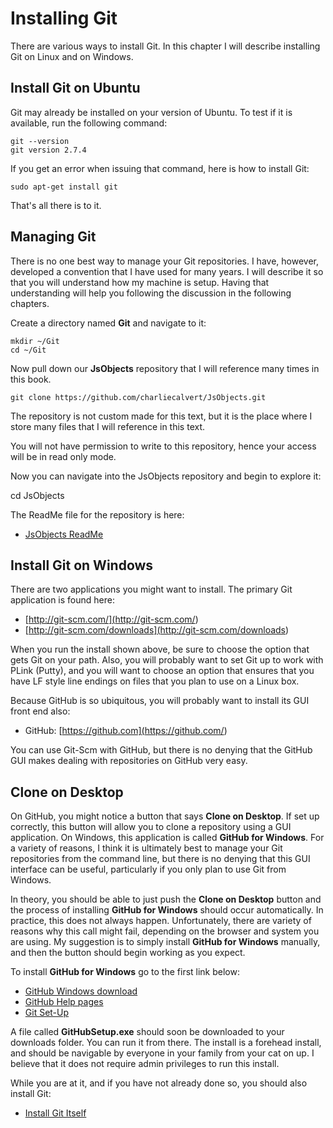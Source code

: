 # Installing Git

There are various ways to install Git. In this chapter I will describe installing Git on Linux and on Windows.

## Install Git on Ubuntu

Git may already be installed on your version of Ubuntu. To test if it is available, run the following command:

    git --version
    git version 2.7.4

If you get an error when issuing that command, here is how to install Git:

    sudo apt-get install git

That's all there is to it.

## Managing Git

There is no one best way to manage your Git repositories. I have, however, developed a convention that I have used for many years. I will describe it so that you will understand how my machine is setup. Having that understanding will help you following the discussion in the following chapters.

Create a directory named **Git** and navigate to it:

    mkdir ~/Git
    cd ~/Git

Now pull down our **JsObjects** repository that I will reference many times in this book.

    git clone https://github.com/charliecalvert/JsObjects.git

The repository is not custom made for this text, but it is the place where I store many files that I will reference in this text.

You will not have permission to write to this repository, hence your access will be in read only
mode.

Now you can navigate into the JsObjects repository and begin to explore it:

  cd JsObjects

The ReadMe file for the repository is here:

- [JsObjects ReadMe](https://github.com/charliecalvert/JsObjects/blob/master/README.md)


## Install Git on Windows

There are two applications you might want to install. The primary Git application is found here:

- [http://git-scm.com/](<http://git-scm.com/>)
- [http://git-scm.com/downloads](<http://git-scm.com/downloads>)

When you run the install shown above, be sure to choose the option that gets Git on your path. Also, you will probably want to set Git up to work with PLink (Putty), and you will want to choose an option that ensures that you have LF style line endings on files that you plan to use on a Linux box.

Because GitHub is so ubiquitous, you will probably want to install its GUI front end also:

- GitHub: [https://github.com](<https://github.com/>)

You can use Git-Scm with GitHub, but there is no denying that the GitHub GUI makes dealing with repositories on GitHub very easy.

## Clone on Desktop

On GitHub, you might notice a button that says **Clone on Desktop**. If set up correctly, this button will allow you to clone a repository using a GUI application. On Windows, this application is called **GitHub for Windows**. For a variety of reasons, I think it is ultimately best to manage your Git repositories from the command line, but there is no denying that this GUI interface can be useful, particularly if you only plan to use Git from Windows.

In theory, you should be able to just push the **Clone on Desktop** button and the process of installing **GitHub for Windows** should occur automatically. In practice, this does not always happen. Unfortunately, there are variety of reasons why this call might
fail, depending on the browser and system you are using. My suggestion is to simply install **GitHub for Windows** manually, and then the button should begin working as you expect.

To install **GitHub for Windows** go to the first link below:

- [GitHub Windows download](http://github-windows.s3.amazonaws.com/GitHubSetup.exe)
- [GitHub Help pages](https://help.github.com/)
- [Git Set-Up](https://help.github.com/articles/set-up-git)

A file called **GitHubSetup.exe** should soon be downloaded to your
downloads folder. You can run it from there. The install is a forehead
install, and should be navigable by everyone in your family from your
cat on up. I believe that it does not require admin privileges to run
this install.

While you are at it, and if you have not already done so, you should also install Git:
- [Install Git Itself](http://git-scm.com/downloads)

